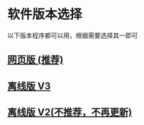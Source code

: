 # 软件版本选择

以下版本程序都可以用，根据需要选择其一即可

## [网页版 (推荐)](../std/web_hid/README.md)

## [离线版 V3](../std/client/README.md)

## [离线版 V2(不推荐，不再更新)](../std/web/README.md)
